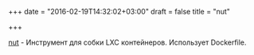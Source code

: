 +++
date = "2016-02-19T14:32:02+03:00"
draft = false
title = "nut"

+++

<p><a href="https://github.com/pagerduty/nut">nut</a>&nbsp;- Инструмент для собки&nbsp;LXC контейнеров. Использует&nbsp;Dockerfile.</p>

